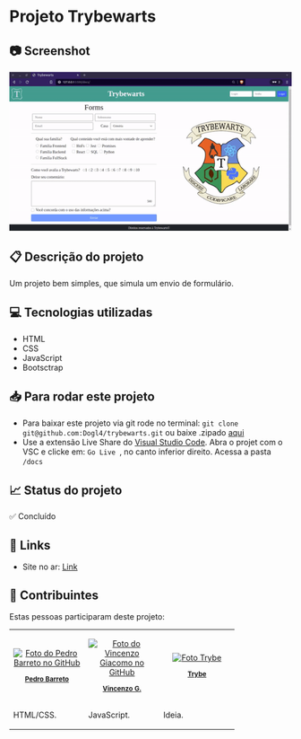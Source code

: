 
# Projeto Trybewarts

  ## 📷 Screenshot
![Screenshot](./trybewarts.gif)  

## 📋 Descrição do projeto

Um projeto bem simples, que simula um envio de formulário. 

## 💻 Tecnologias utilizadas
- HTML
- CSS
- JavaScript
- Bootsctrap

##  :inbox_tray: Para rodar este projeto
- Para baixar este projeto via git rode no terminal: `git clone git@github.com:Dogl4/trybewarts.git` ou baixe .zipado [aqui](https://github.com/Dogl4/trybewarts/archive/refs/heads/main.zip)
- Use a extensão Live Share do [Visual Studio Code](https://code.visualstudio.com/Download).  Abra o projet com o VSC e clicke em: `Go Live `, no canto inferior direito. Acessa a pasta `/docs`
 
## 📈 Status do projeto

✅ Concluído

## 🚀 Links

- Site no ar: [Link](https://dogl4.github.io/trybewarts/index.html) 

## :busts_in_silhouette: Contribuintes

Estas pessoas participaram deste projeto:

<table>

<tr  style="width:120px">

<td  align="center">

<a  target=”_blank”  href="https://github.com/Dogl4">

<img  src="https://avatars.githubusercontent.com/u/85720722?s=400&u=c260de98c1eee20df67d72857c3bcc8682fed68a&v=4"  width="100px;"  alt="Foto do Pedro Barreto no GitHub"/><br>

<sub>

<b>Pedro Barreto</b>

</sub>

</a>

</td>

<td  align="center">

<a  target=”_blank”  href="https://github.com/Vincenzofdg">

<img  src="https://avatars.githubusercontent.com/u/79121466?v=4"  width="100px;"  alt="Foto do Vincenzo Giacomo no GitHub"/><br>

<sub>

<b>Vincenzo G.</b>

</sub>

</a>

</td>

<td  align="center">

<a  target=”_blank”  href="https://github.com/betrybe">

<img  src="https://avatars.githubusercontent.com/u/55410300?s=200&v=4"  width="100px;"  alt="Foto Trybe"/><br>

<sub>

<b>Trybe</b>

</sub>

</a>

</td>

</tr>

<td  width="120px;">

HTML/CSS.

</td>

  

<td  width="120px;">

JavaScript.

</td>

  

<td  width="120px;">

Ideia.

</td>

</th>

</table>

